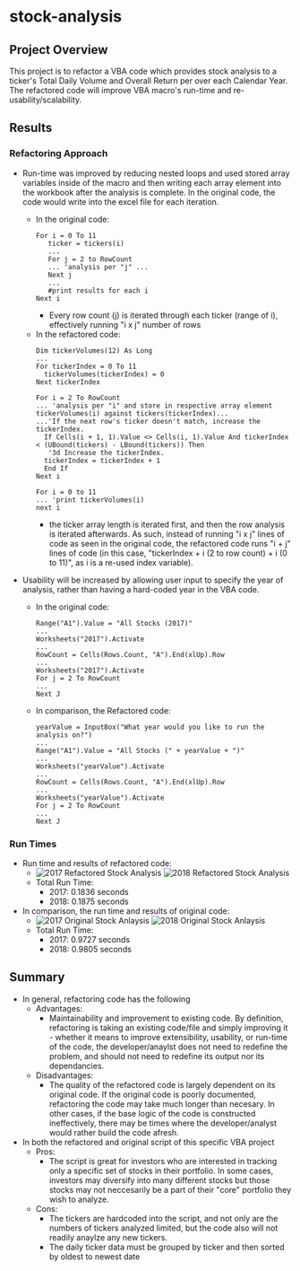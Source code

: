 # stock-analysis


## Project Overview
This project is to refactor a VBA code which provides stock analysis to a ticker's Total Daily Volume and Overall Return per over each Calendar Year. The refactored code will improve VBA macro's run-time and re-usability/scalability.

## Results

### Refactoring Approach
- Run-time was improved by reducing nested loops and used stored array variables inside of the macro and then writing each array element into the workbook after the analysis is complete. In the original code, the code would write into the excel file for each iteration.
  - In the original code: 
     ```
     For i = 0 To 11
        ticker = tickers(i)
        ...
        For j = 2 to RowCount
        ... 'analysis per "j" ...
        Next j
        ...
        #print results for each i
     Next i
     ```
     - Every row count (j) is iterated through each ticker (range of i), effectively running "i x j" number of rows
   - In the refactored code: 
      ```
      Dim tickerVolumes(12) As Long
      ...
      For tickerIndex = 0 To 11
        tickerVolumes(tickerIndex) = 0
      Next tickerIndex
      
      For i = 2 To RowCount
      ... 'analysis per "i" and store in respective array element tickerVolumes(i) against tickers(tickerIndex)...
      ...'If the next row's ticker doesn't match, increase the tickerIndex.
        If Cells(i + 1, 1).Value <> Cells(i, 1).Value And tickerIndex < (UBound(tickers) - LBound(tickers)) Then
         '3d Increase the tickerIndex.
        tickerIndex = tickerIndex + 1
        End If
      Next i
      
      For i = 0 to 11
      ... 'print tickerVolumes(i)
      next i    
      ```
      - the ticker array length is iterated first, and then the row analysis is iterated afterwards. As such, instead of running "i x j" lines of code as seen in the original code, the refactored code runs "i + j" lines of code (in this case, "tickerIndex + i (2 to row count) + i (0 to 11)", as i is a re-used index variable).
      
      
      
- Usability will be increased by allowing user input to specify the year of analysis, rather than having a hard-coded year in the VBA code.
  - In the original code:
    ```
    Range("A1").Value = "All Stocks (2017)"
    ...
    Worksheets("2017").Activate
    ...
    RowCount = Cells(Rows.Count, "A").End(xlUp).Row
    ...
    Worksheets("2017").Activate
    For j = 2 To RowCount
    ...
    Next J
    ```
  - In comparison, the Refactored code:
    ```
    yearValue = InputBox("What year would you like to run the analysis on?")
    ...
    Range("A1").Value = "All Stocks (" + yearValue + ")"
    ...
    Worksheets("yearValue").Activate
    ...
    RowCount = Cells(Rows.Count, "A").End(xlUp).Row
    ...
    Worksheets("yearValue").Activate
    For j = 2 To RowCount
    ...
    Next J
    ```
### Run Times
- Run time and results of refactored code:
  - ![2017 Refactored Stock Analysis](resouces/VBA_Challenge_2018.png) ![2018 Refactored Stock Analysis](resouces/VBA_Challenge_2018.png)<br/> 
  - Total Run Time: 
     - 2017: 0.1836 seconds  <br/>
     - 2018: 0.1875 seconds
- In comparison, the run time and results of original code:
  - ![2017 Original Stock Anlaysis](resouces/Original_VBA_Challenge_2017.png) ![2018 Original Stock Anlaysis](resouces/Original_VBA_Challenge_2018.png)<br/> 
  - Total Run Time: 
     - 2017: 0.9727 seconds <br/>
     - 2018: 0.9805 seconds <br/>

## Summary
- In general, refactoring code has the following
  - Advantages:
    - Maintainability and improvement to existing code. By definition, refactoring is taking an existing code/file and simply improving it - whether it means to improve extensibility, usability, or run-time of the code, the developer/anaylst does not need to redefine the problem, and should not need to redefine its output nor its dependancies.
  - Disadvantages:
    - The quality of the refactored code is largely dependent on its original code. If the original code is poorly documented, refactoring the code may take much longer than necesary. In other cases, if the base logic of the code is constructed ineffectively, there may be times where the developer/analyst would rather build the code afresh.
- In both the refactored and original script of this specific VBA project
  - Pros:
    - The script is great for investors who are interested in tracking only a specific set of stocks in their portfolio. In some cases, investors may diversify into many different stocks but those stocks may not neccesarily be a part of their "core" portfolio they wish to analyze.
  - Cons:
    - The tickers are hardcoded into the script, and not only are the numbers of tickers analyzed limited, but the code also will not readily anaylze any new tickers.
    - The daily ticker data must be grouped by ticker and then sorted by oldest to newest date
